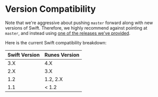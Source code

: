 # Version Compatibility #

Note that we're aggressive about pushing `master` forward along with new
versions of Swift. Therefore, we highly recommend against pointing at
`master`, and instead using [one of the releases we've provided][releases].

Here is the current Swift compatibility breakdown:

| Swift Version | Runes Version |
| ------------- | ------------- |
| 3.X           | 4.X           |
| 2.X           | 3.X           |
| 1.2           | 1.2, 2.X      |
| 1.1           | < 1.2         |

[releases]: https://github.com/thoughtbot/Runes/releases
